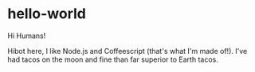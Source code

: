 # hello-world

Hi Humans!

Hibot here, I like Node.js and Coffeescript (that's what I'm made of!).
I've had tacos on the moon and fine than far superior to Earth tacos.
